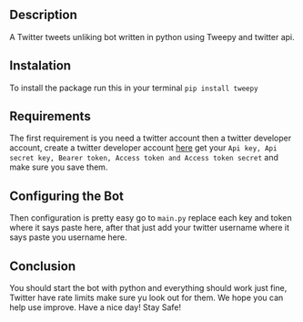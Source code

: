 ## Description

A Twitter tweets unliking bot written in python using Tweepy and twitter api.

## Instalation
To install the package run this in your terminal
`pip install tweepy`

## Requirements
The first requirement is you need a twitter account then a twitter developer account, create a twitter developer account [here](https://developer.twitter.com/)
 get your ` Api key, Api secret key, Bearer token, Access token and Access token secret ` and make sure you save them.

## Configuring the Bot
Then configuration is pretty easy go to `main.py` replace each key and token where it says paste here, after that just add your twitter username where it says paste you username here.

## Conclusion
You should start the bot with python and everything should work just fine, Twitter have rate limits make sure yu look out for them. We hope you can help use improve. Have a nice day! Stay Safe!
